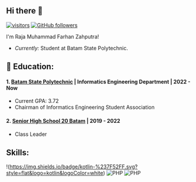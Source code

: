 ## Hi there 👋

[![visitors](https://visitor-badge.laobi.icu/badge?page_id=RajaFarhann.RajaFarhann)](https://github.com/RajaFarhann) [![GitHub followers](https://img.shields.io/github/followers/RajaFarhann.svg?style=social&label=Follow)](https://github.com/RajaFarhann?tab=followers)

I'm Raja Muhammad Farhan Zahputra! 
- <i>Currently:</i> Student at Batam State Polytechnic.

<h2> 🏫 Education:</h2>

#### 1. [Batam State Polytechnic](https://www.polibatam.ac.id/) | Informatics Engineering Department | 2022 - Now
   - Current GPA: 3.72
   - Chairman of Informatics Engineering Student Association

#### 2. [Senior High School 20 Batam](https://sman20batam.sch.id/) | 2019 - 2022
   - Class Leader

<h2>  Skills: </h2>

!(https://img.shields.io/badge/kotlin-%237F52FF.svg?style=flat&logo=kotlin&logoColor=white) ![PHP](https://img.shields.io/badge/kotlin-%234285F4.svg?style=flat&logo=jetpackcompose&logoColor=white) 
![PHP](https://img.shields.io/badge/php-%23777BB4.svg?style=flat&logo=php&logoColor=white) 
